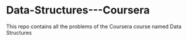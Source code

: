 # Data-Structures---Coursera
This repo contains all the problems of the Coursera course named Data Structures
